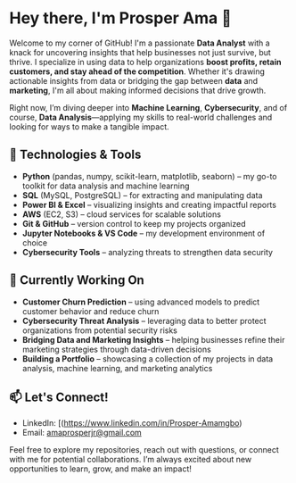 # Hey there, I'm Prosper Ama 👋

Welcome to my corner of GitHub! I'm a passionate **Data Analyst** with a knack for uncovering insights that help businesses not just survive, but thrive. I specialize in using data to help organizations **boost profits, retain customers, and stay ahead of the competition**. Whether it's drawing actionable insights from data or bridging the gap between **data** and **marketing**, I'm all about making informed decisions that drive growth.

Right now, I’m diving deeper into **Machine Learning**, **Cybersecurity**, and of course, **Data Analysis**—applying my skills to real-world challenges and looking for ways to make a tangible impact.

## 🔧 Technologies & Tools
- **Python** (pandas, numpy, scikit-learn, matplotlib, seaborn) – my go-to toolkit for data analysis and machine learning
- **SQL** (MySQL, PostgreSQL) – for extracting and manipulating data
- **Power BI & Excel** – visualizing insights and creating impactful reports
- **AWS** (EC2, S3) – cloud services for scalable solutions
- **Git & GitHub** – version control to keep my projects organized
- **Jupyter Notebooks & VS Code** – my development environment of choice
- **Cybersecurity Tools** – analyzing threats to strengthen data security

## 🚀 Currently Working On
- **Customer Churn Prediction** – using advanced models to predict customer behavior and reduce churn
- **Cybersecurity Threat Analysis** – leveraging data to better protect organizations from potential security risks
- **Bridging Data and Marketing Insights** – helping businesses refine their marketing strategies through data-driven decisions
- **Building a Portfolio** – showcasing a collection of my projects in data analysis, machine learning, and marketing analytics

## 📫 Let's Connect!
- LinkedIn: [(https://www.linkedin.com/in/Prosper-Amamgbo)
- Email: amaprosperjr@gmail.com

Feel free to explore my repositories, reach out with questions, or connect with me for potential collaborations. I’m always excited about new opportunities to learn, grow, and make an impact!
